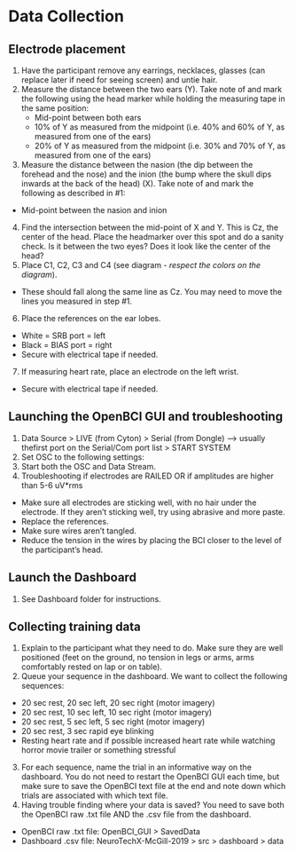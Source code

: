 # Data Collection

## Electrode placement
1. Have the participant remove any earrings, necklaces, glasses (can replace later if need for seeing screen) and untie hair.
2. Measure the distance between the two ears (Y). Take note of and mark the following using the head marker while holding the measuring tape in the same position:
   * Mid-point between both ears
   * 10% of Y as measured from the midpoint (i.e. 40% and 60% of Y, as measured from one of the ears)
   * 20% of Y as measured from the midpoint (i.e. 30% and 70% of Y, as measured from one of the ears)
3. Measure the distance between the nasion (the dip between the forehead and the nose) and the inion (the bump where the skull dips inwards at the back of the head) (X). Take note of and mark the following as described in #1:
  * Mid-point between the nasion and inion
4. Find the intersection between the mid-point of X and Y. This is Cz, the center of the head. Place the headmarker over this spot and do a sanity check. Is it between the two eyes? Does it look like the center of the head?
5. Place C1, C2, C3 and C4 (see diagram - _respect the colors on the diagram_).
  * These should fall along the same line as Cz. You may need to move the lines you measured in step #1.
6. Place the references on the ear lobes. 
  * White = SRB port = left
  * Black = BIAS port = right
  * Secure with electrical tape if needed.
7. If measuring heart rate, place an electrode on the left wrist.
  * Secure with electrical tape if needed.
  
## Launching the OpenBCI GUI and troubleshooting 
1. Data Source > LIVE (from Cyton) > Serial (from Dongle) --> usually thefirst port on the Serial/Com port list > START SYSTEM
2. Set OSC to the following settings:
3. Start both the OSC and Data Stream.
4. Troubleshooting if electrodes are RAILED OR if amplitudes are higher than 5-6 uV\*rms
  * Make sure all electrodes are sticking well, with no hair under the electrode. If they aren’t sticking well, try using abrasive and more paste.
  * Replace the references.
  * Make sure wires aren’t tangled.
  * Reduce the tension in the wires by placing the BCI closer to the level of the participant’s head. 
  
## Launch the Dashboard
1. See Dashboard folder for instructions.

## Collecting training data
1. Explain to the participant what they need to do. Make sure they are well positioned (feet on the ground, no tension in legs or arms, arms comfortably rested on lap or on table). 
2. Queue your sequence in the dashboard. We want to collect the following sequences:
  * 20 sec rest, 20 sec left, 20 sec right (motor imagery)
  * 20 sec rest, 10 sec left, 10 sec right (motor imagery)
  * 20 sec rest, 5 sec left, 5 sec right (motor imagery)
  * 20 sec rest, 3 sec rapid eye blinking
  * Resting heart rate and if possible increased heart rate while watching horror movie trailer or something stressful
3. For each sequence, name the trial in an informative way on the dashboard. You do not need to restart the OpenBCI GUI each time, but make sure to save the OpenBCI text file at the end and note down which trials are associated with which text file.
4. Having trouble finding where your data is saved? You need to save both the OpenBCI raw .txt file AND the .csv file from the dashboard.
  * OpenBCI raw .txt file: OpenBCI_GUI > SavedData
  * Dashboard .csv file: NeuroTechX-McGill-2019 > src > dashboard > data
